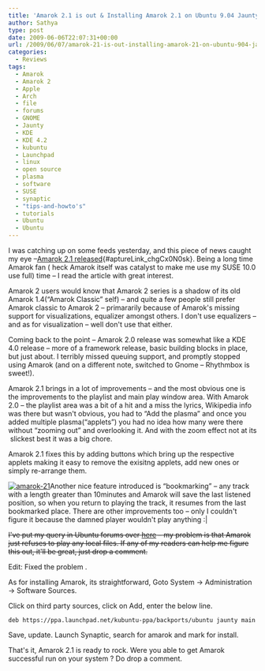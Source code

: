 ```yaml
---
title: 'Amarok 2.1 is out & Installing Amarok 2.1 on Ubuntu 9.04 Jaunty'
author: Sathya
type: post
date: 2009-06-06T22:07:31+00:00
url: /2009/06/07/amarok-21-is-out-installing-amarok-21-on-ubuntu-904-jaunty/
categories:
  - Reviews
tags:
  - Amarok
  - Amarok 2
  - Apple
  - Arch
  - file
  - forums
  - GNOME
  - Jaunty
  - KDE
  - KDE 4.2
  - kubuntu
  - Launchpad
  - linux
  - open source
  - plasma
  - software
  - SUSE
  - synaptic
  - "tips-and-howto's"
  - tutorials
  - Ubuntu
  - Ubuntu
---
```

I was catching up on some feeds yesterday, and this piece of news caught my eye &#8211;[Amarok 2.1 released][1]{#aptureLink_chgCx0N0sk}. Being a long time Amarok fan ( heck Amarok itself was catalyst to make me use my SUSE 10.0 use full) time &#8211; I read the article with great interest.

Amarok 2 users would know that Amarok 2 series is a shadow of its old Amarok 1.4(&#8220;Amarok Classic&#8221; self) &#8211; and quite a few people still prefer Amarok classic to Amarok 2 &#8211; primararily because of Amarok's missing support for visualizations, equalizer amongst others. I don't use equalizers &#8211; and as for visualization &#8211; well don't use that either.

<!--more-->

Coming back to the point &#8211; Amarok 2.0 release was somewhat like a KDE 4.0 release &#8211; more of a framework release, basic building blocks in place, but just about. I terribly missed queuing support, and promptly stopped using Amarok (and on a different note, switched to Gnome &#8211; Rhythmbox is sweet!).

Amarok 2.1 brings in a lot of improvements &#8211; and the most obvious one is the improvements to the playlist and main play window area. With Amarok 2.0 &#8211; the playlist area was a bit of a hit and a miss the lyrics, Wikipedia info was there but wasn't obvious, you had to &#8220;Add the plasma&#8221; and once you added multiple plasma(&#8220;applets&#8221;) you had no idea how many were there without &#8220;zooming out&#8221; and overlooking it. And with the zoom effect not at its  slickest best it was a big chore.

Amarok 2.1 fixes this by adding buttons which bring up the respective applets making it easy to remove the exisitng applets, add new ones or simply re-arrange them.

[<img class="aligncenter size-medium wp-image-744" title="amarok-21" src="https://sathyasays.com/wp-content/uploads/2009/06/amarok-21-300x187.png" alt="amarok-21"   srcset="https://sathyasays.com/wp-content/uploads/2009/06/amarok-21-300x187.png 300w, https://sathyasays.com/wp-content/uploads/2009/06/amarok-21-1024x640.png 1024w, https://sathyasays.com/wp-content/uploads/2009/06/amarok-21.png 1280w" sizes="(max-width: 300px) 100vw, 300px" />][2]Another nice feature introduced is &#8220;bookmarking&#8221; &#8211; any track with a length greater than 10minutes and Amarok will save the last listened position, so when you return to playing the track, it resumes from the last bookmarked place. There are other improvements too &#8211; only I couldn't figure it because the damned player wouldn't play anything :|

<del datetime="2009-06-13T17:04:43+00:00">I've put my query in Ubuntu forums over <a id="aptureLink_QNbmnzqO6M" href="https://ubuntuforums.org/showthread.php?t=1180175">here</a> &#8211; my problem is that Amarok just refuses to play any local files. If any of my readers can help me figure this out, it'll be great, just drop a comment.</del>

Edit: Fixed the problem .

As for installing Amarok, its straightforward, Goto System -> Administration -> Software Sources.

Click on third party sources, click on Add, enter the below line.
  
`deb https://ppa.launchpad.net/kubuntu-ppa/backports/ubuntu jaunty main`
  
Save, update. Launch Synaptic, search for amarok and mark for install.
  
That's it, Amarok 2.1 is ready to rock. Were you able to get Amarok successful run on your system ? Do drop a comment.

 [1]: https://amarok.kde.org/en/releases/2.1
 [2]: https://sathyasays.com/wp-content/uploads/2009/06/amarok-21.png

